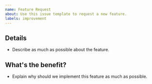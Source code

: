 ```yaml
---
name: Feature Request
about: Use this issue template to request a new feature.
labels: improvement
---
```


## Details

- Describe as much as possible about the feature.

## What's the benefit?

- Explain why should we implement this feature as much as possible.
